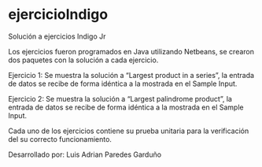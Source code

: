 # ejercicioIndigo
Solución a ejercicios Indigo Jr

Los ejercicios fueron programados en Java utilizando Netbeans, se crearon dos paquetes con la solución a cada ejercicio.

Ejercicio 1:
Se muestra la solución a “Largest product in a series”, la entrada de datos se recibe de forma idéntica a la mostrada en el Sample Input.

Ejercicio 2:
Se muestra la solución a “Largest palindrome product”, la entrada de datos se recibe de forma idéntica a la mostrada en el Sample Input.

Cada uno de los ejercicios contiene su prueba unitaria para la verificación del su correcto funcionamiento.

Desarrollado por: Luis Adrian Paredes Garduño
